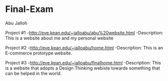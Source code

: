 # Final-Exam

Abu Jalloh

Project #1
  -http://eve.kean.edu/~jalloabu/abu%20website.html
    -Description: This is a website about me and my personal website
   
   
Project #2
  -http://eve.kean.edu/~jalloabu/home.html
    -Description: This is an E-commerce prototype website.
    
Project #3
   -http://eve.kean.edu/~jalloabu/finalhome.html
    -Description: This is a website that adopts a Design Thinking webiste towards something that can be helped in the world.



